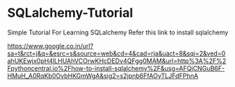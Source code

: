 # SQLalchemy-Tutorial
Simple Tutorial For Learning SQLalchemy 
Refer this link to install sqlalchemy


https://www.google.co.in/url?sa=t&rct=j&q=&esrc=s&source=web&cd=4&cad=rja&uact=8&sqi=2&ved=0ahUKEwjx0pH4lLHUAhVCOrwKHcDEDv4QFgg0MAM&url=http%3A%2F%2Fpythoncentral.io%2Fhow-to-install-sqlalchemy%2F&usg=AFQjCNGuB6F-HMuH_A0RqKb0OvbHKGmWgA&sig2=s2jpnb6FfAOyTLJFdFPhnA
